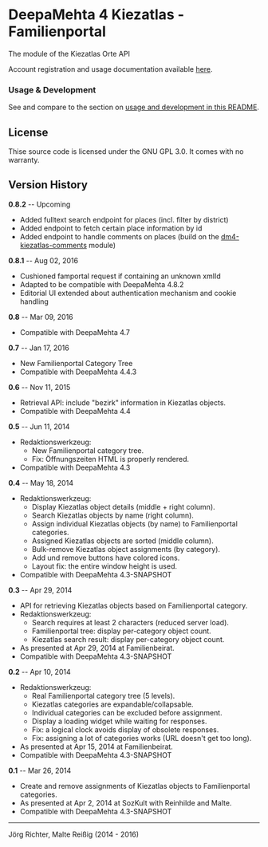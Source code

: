 
DeepaMehta 4 Kiezatlas - Familienportal
=======================================

The module of the Kiezatlas Orte API

Account registration and usage documentation available [here](http://api.kiezatlas.de/kiezatlas-orte-api).

### Usage & Development

See and compare to the section on [usage and development in this README](https://github.com/mukil/dm4-kiezatlas-website#usage--development).

License
-------

Thise source code is licensed under the GNU GPL 3.0. It comes with no warranty.

Version History
---------------

**0.8.2** -- Upcoming

* Added fulltext search endpoint for places (incl. filter by district)
* Added endpoint to fetch certain place information by id
* Added endpoint to handle comments on places (build on the [dm4-kiezatlas-comments](https://github.com/mukil/dm4-kiezatlas-comments) module)

**0.8.1** -- Aug 02, 2016

* Cushioned famportal request if containing an unknown xmlId
* Adapted to be compatible with DeepaMehta 4.8.2
* Editorial UI extended about authentication mechanism and cookie handling

**0.8** -- Mar 09, 2016

* Compatible with DeepaMehta 4.7

**0.7** -- Jan 17, 2016

* New Familienportal Category Tree
* Compatible with DeepaMehta 4.4.3

**0.6** -- Nov 11, 2015

* Retrieval API: include "bezirk" information in Kiezatlas objects.
* Compatible with DeepaMehta 4.4

**0.5** -- Jun 11, 2014

* Redaktionswerkzeug:
    * New Familienportal category tree.
    * Fix: Öffnungszeiten HTML is properly rendered.
* Compatible with DeepaMehta 4.3

**0.4** -- May 18, 2014

* Redaktionswerkzeug:
    * Display Kiezatlas object details (middle + right column).
    * Search Kiezatlas objects by name (right column).
    * Assign individual Kiezatlas objects (by name) to Familienportal categories.
    * Assigned Kiezatlas objects are sorted (middle column).
    * Bulk-remove Kiezatlas object assignments (by category).
    * Add und remove buttons have colored icons.
    * Layout fix: the entire window height is used.
* Compatible with DeepaMehta 4.3-SNAPSHOT

**0.3** -- Apr 29, 2014

* API for retrieving Kiezatlas objects based on Familienportal category.
* Redaktionswerkzeug:
    * Search requires at least 2 characters (reduced server load).
    * Familienportal tree: display per-category object count.
    * Kiezatlas search result: display per-category object count.
* As presented at Apr 29, 2014 at Familienbeirat.
* Compatible with DeepaMehta 4.3-SNAPSHOT

**0.2** -- Apr 10, 2014

* Redaktionswerkzeug:
    * Real Familienportal category tree (5 levels).
    * Kiezatlas categories are expandable/collapsable.
    * Individual categories can be excluded before assignment.
    * Display a loading widget while waiting for responses.
    * Fix: a logical clock avoids display of obsolete responses.
    * Fix: assigning a lot of categories works (URL doesn't get too long).
* As presented at Apr 15, 2014 at Familienbeirat.
* Compatible with DeepaMehta 4.3-SNAPSHOT

**0.1** -- Mar 26, 2014

* Create and remove assignments of Kiezatlas objects to Familienportal categories.
* As presented at Apr 2, 2014 at SozKult with Reinhilde and Malte.
* Compatible with DeepaMehta 4.3-SNAPSHOT


------------
Jörg Richter, Malte Reißig (2014 - 2016)
